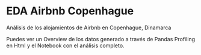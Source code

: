 # EDA Airbnb Copenhague
Análisis de los alojamientos de Airbnb en Copenhague, Dinamarca

Puedes ver un Overview de los datos generado a través de Pandas Profiling en Html y el Notebook con el análisis completo. 
